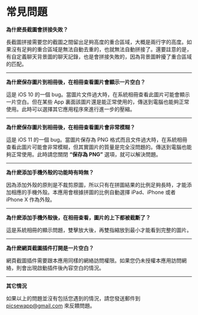 # 常見問題

**為什麽長截圖會拼接失敗？**

長截圖拼接需要您的截圖之間留出足夠高度的重合區域，大概是兩行字的高度。如果沒有足夠的重合區域是無法自動去重的，也就無法自動拼接了。還要註意的是，有自定義聊天背景圖的聊天記錄，也是會拼接失敗的，因為背景圖幹擾了重合區域的匹配。

---

**為什麽保存圖片到相冊後，在相冊查看圖片會顯示一片空白？**

這是 iOS 10 的一個 bug。當圖片文件過大時，在系統相冊查看此圖片可能會顯示一片空白。但在某些 App 裏面該圖片還是能正常使用的，傳送到電腦也能夠正常使用。此時可以選擇其它應用程序來進行進一步的壓縮。

---

**為什麽保存圖片到相冊後，在相冊查看圖片會非常模糊？**

這是 iOS 11 的一個 bug。當圖片保存為 PNG 格式而且文件過大時，在系統相冊查看此圖片可能會非常模糊，但其實圖片的質量是完全沒問題的。傳送到電腦也能夠正常使用。此時請您關閉 **“保存為 PNG”** 選項，就可以解決問題。

---

**為什麽添加手機外殼的功能時有時無？**

因為添加外殼的原則是不裁剪原圖，所以只有在拼圖結果的比例足夠長時，才能添加相應的手機外殼。本應用會根據拼圖的比例自動選擇 iPad、iPhone 或者 iPhone  X 作為外殼。

---

**為什麽添加手機外殼後，在相冊查看，圖片的上下都被截斷了？**

這是系統相冊的顯示問題，雙擊放大後，再雙指縮放到最小才能看到完整的圖片。

---

**為什麽網頁截圖插件打開是一片空白？**

網頁截圖插件需要跟本應用同樣的網絡訪問權限。如果您仍未授權本應用訪問網絡，則會出現啟動插件後內容空白的情況。

---

**其它情況**

如果以上的問題並沒有包括您遇到的情況，請您發送郵件到 [picsewapp@gmail.com](mailto:picsewapp@gmail.com) 來反饋問題。
